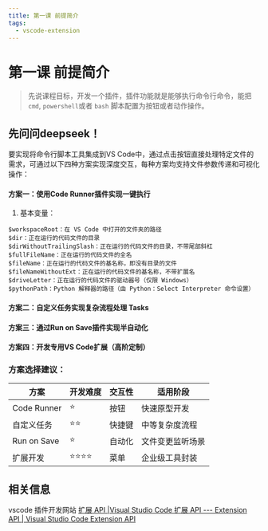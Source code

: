 ```yaml
---
title: 第一课 前提简介
tags:
  - vscode-extension
---
```

# 第一课 前提简介

> 先说课程目标，开发一个插件，插件功能就是能够执行命令行命令，能把 `cmd`, `powershell`或者 `bash` 脚本配置为按钮或者动作操作。

## 先问问deepseek！
要实现将命令行脚本工具集成到VS Code中，通过点击按钮直接处理特定文件的需求，可通过以下四种方案实现深度交互，每种方案均支持文件参数传递和可视化操作：
#### 方案一：使用Code Runner插件实现一键执行
1. 基本变量：
```
$workspaceRoot：在 VS Code 中打开的文件夹的路径
$dir：正在运行的代码文件的目录
$dirWithoutTrailingSlash：正在运行的代码文件的目录，不带尾部斜杠
$fullFileName：正在运行的代码文件的全名
$fileName：正在运行的代码文件的基名称，即没有目录的文件
$fileNameWithoutExt：正在运行的代码文件的基名称，不带扩展名
$driveLetter：正在运行的代码文件的驱动器号（仅限 Windows）
$pythonPath：Python 解释器的路径（由 Python：Select Interpreter 命令设置）
```

#### 方案二：自定义任务实现复杂流程处理 Tasks
#### 方案三：通过Run on Save插件实现半自动化
#### 方案四：开发专用VS Code扩展（高阶定制）
### 方案选择建议：

| 方案          | 开发难度 | 交互性 | 适用阶段     |
| ----------- | ---- | --- | -------- |
| Code Runner | ⭐    | 按钮  | 快速原型开发   |
| 自定义任务       | ⭐⭐   | 快捷键 | 中等复杂度流程  |
| Run on Save | ⭐    | 自动化 | 文件变更监听场景 |
| 扩展开发        | ⭐⭐⭐⭐ | 菜单  | 企业级工具封装  |



## 相关信息

vscode 插件开发网站 [扩展 API |Visual Studio Code 扩展 API --- Extension API | Visual Studio Code Extension API](https://code.visualstudio.com/api)


